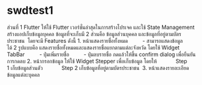 # swdtest1

ส่วนที่ 1 Flutter
ให้ใช้ Flutter เวอร์ชั่นล่าสุดในการสร้างโปรเจค และใช้ State Management  
สร้างแอปเก็บข้อมูลบุคคล ข้อมูลที่จะเก็บมี 2 ส่วนคือ ข้อมูลส่วนบุคคล และข้อมูลที่อยู่ตามบัตรประชาชน 
โดยจะมี Features ดังนี้
1. หน้าแสดงรายชื่อทั้งหมด
     - สามารถแสดงข้อมูลได้ 2 รูปแบบคือ แสดงรายชื่อทั้งหมดและแสดงรายชื่อแยกตามแต่ละจังหวัด
โดยใช้ Widget TabBar
     - ปุ่มเพิ่มรายชื่อ
     - ปุ่มลบรายชื่อ กดแล้วให้ขึ้น confirm dialog เพื่อยืนยันการกดลบ
2. หน้ากรอกข้อมูล ให้ใช้ Widget Stepper เพื่อเก็บข้อมูล โดยให้ 
      Step 1 เก็บข้อมูลส่วนตัว 
      Step 2 เก็บข้อมูลที่อยู่ตามบัตรประชาชน 
3. หน้าแสดงรายละเอียดข้อมูลแต่ละบุคคล
